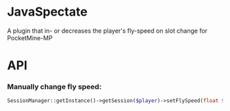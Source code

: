 # JavaSpectate
A plugin that in- or decreases the player's fly-speed on slot change for PocketMine-MP

# API
### Manually change fly speed:
```php
SessionManager::getInstance()->getSession($player)->setFlySpeed(float $value);
```
